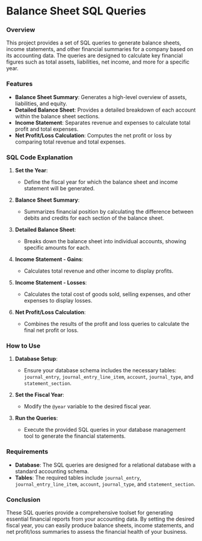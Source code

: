 # Balance Sheet SQL Queries

### Overview

This project provides a set of SQL queries to generate balance sheets, income statements, and other financial summaries for a company based on its accounting data. The queries are designed to calculate key financial figures such as total assets, liabilities, net income, and more for a specific year.

### Features

- **Balance Sheet Summary**: Generates a high-level overview of assets, liabilities, and equity.
- **Detailed Balance Sheet**: Provides a detailed breakdown of each account within the balance sheet sections.
- **Income Statement**: Separates revenue and expenses to calculate total profit and total expenses.
- **Net Profit/Loss Calculation**: Computes the net profit or loss by comparing total revenue and total expenses.

### SQL Code Explanation

1. **Set the Year**:
   - Define the fiscal year for which the balance sheet and income statement will be generated.

2. **Balance Sheet Summary**:
   - Summarizes financial position by calculating the difference between debits and credits for each section of the balance sheet.

3. **Detailed Balance Sheet**:
   - Breaks down the balance sheet into individual accounts, showing specific amounts for each.

4. **Income Statement - Gains**:
   - Calculates total revenue and other income to display profits.

5. **Income Statement - Losses**:
   - Calculates the total cost of goods sold, selling expenses, and other expenses to display losses.

6. **Net Profit/Loss Calculation**:
   - Combines the results of the profit and loss queries to calculate the final net profit or loss.

### How to Use

1. **Database Setup**:
   - Ensure your database schema includes the necessary tables: `journal_entry`, `journal_entry_line_item`, `account`, `journal_type`, and `statement_section`.

2. **Set the Fiscal Year**:
   - Modify the `@year` variable to the desired fiscal year.

3. **Run the Queries**:
   - Execute the provided SQL queries in your database management tool to generate the financial statements.

### Requirements

- **Database**: The SQL queries are designed for a relational database with a standard accounting schema.
- **Tables**: The required tables include `journal_entry`, `journal_entry_line_item`, `account`, `journal_type`, and `statement_section`.

### Conclusion

These SQL queries provide a comprehensive toolset for generating essential financial reports from your accounting data. By setting the desired fiscal year, you can easily produce balance sheets, income statements, and net profit/loss summaries to assess the financial health of your business.
